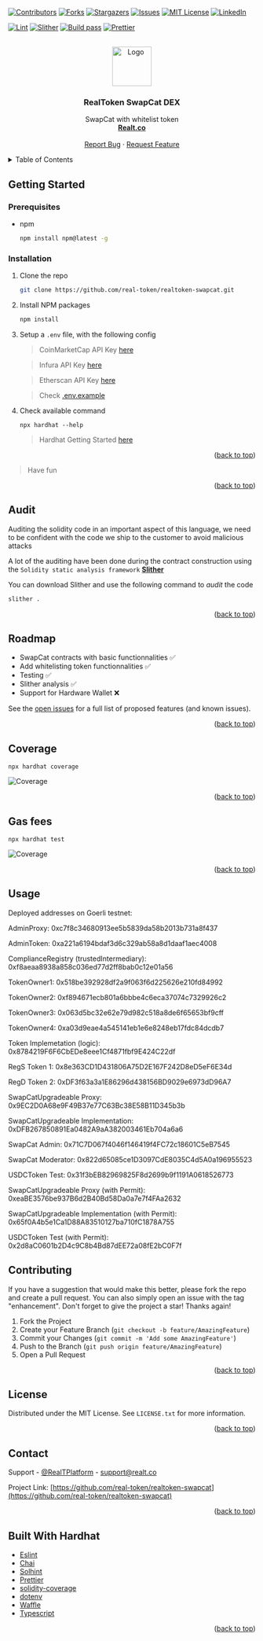 <div id="top"></div>

[![Contributors][contributors-shield]][contributors-url]
[![Forks][forks-shield]][forks-url]
[![Stargazers][stars-shield]][stars-url]
[![Issues][issues-shield]][issues-url]
[![MIT License][license-shield]][license-url]
[![LinkedIn][linkedin-shield]][linkedin-url]

[![Lint](https://github.com/real-token/realtoken-swapcat/actions/workflows/lint.yml/badge.svg)](https://github.com/real-token/realtoken-swapcat/actions/workflows/lint.yml)
[![Slither](https://github.com/real-token/realtoken-swapcat/actions/workflows/slither.yml/badge.svg)](https://github.com/real-token/realtoken-swapcat/actions/workflows/slither.yml)
[![Build pass](https://github.com/real-token/realtoken-swapcat/actions/workflows/node.js.yml/badge.svg?branch=master)](https://github.com/real-token/realtoken-swapcat/actions/workflows/node.js.yml)
[![Prettier](https://img.shields.io/badge/code_style-prettier-ff69b4.svg?style=flat-square)](https://github.com/prettier/prettier)

<!-- PROJECT LOGO -->
<br />
<div align="center" id="about-the-project">
  <a href="https://github.com/real-token/realtoken-swapcat">
    <img src="images/logo.svg" alt="Logo" width="80" height="80">
  </a>

<h3 align="center">RealToken SwapCat DEX</h3>

  <p align="center">
    SwapCat with whitelist token
    <br />
    <a href="https://realt.co/"><strong>Realt.co</strong></a>
    <br />
    <br />
    <a href="https://github.com/real-token/realtoken-swapcat/issues">Report Bug</a>
    ·
    <a href="https://github.com/real-token/realtoken-swapcat/issues">Request Feature</a>
  </p>
</div>

<!-- TABLE OF CONTENTS -->
<details>
  <summary>Table of Contents</summary>
  <ol>
    <li>
      <a href="#about-the-project">About The Project</a>
    </li>
    <li>
      <a href="#getting-started">Getting Started</a>
      <ul>
        <li><a href="#prerequisites">Prerequisites</a></li>
        <li><a href="#installation">Installation</a></li>
      </ul>
    </li>
    <li><a href="#usage">Usage</a></li>
    <li><a href="#roadmap">Roadmap</a></li>
    <li><a href="#contributing">Contributing</a></li>
    <li><a href="#license">License</a></li>
    <li><a href="#contact">Contact</a></li>
    <li><a href="#built-with-hardhat">Built With Hardhat</a></li>
  </ol>
</details>

<!-- GETTING STARTED -->

## Getting Started

### Prerequisites

- npm
  ```sh
  npm install npm@latest -g
  ```

### Installation

1. Clone the repo
   ```sh
   git clone https://github.com/real-token/realtoken-swapcat.git
   ```
2. Install NPM packages
   ```sh
   npm install
   ```
3. Setup a `.env` file, with the following config

   > CoinMarketCap API Key [here](https://coinmarketcap.com/api/pricing/)

   > Infura API Key [here](https://infura.io/pricing)

   > Etherscan API Key [here](https://etherscan.io/apis)

   > Check [.env.example](.env.example)

4. Check available command

   ```
   npx hardhat --help
   ```

   > Hardhat Getting Started [here](https://hardhat.org/getting-started#running-tasks)

<p align="right">(<a href="#top">back to top</a>)</p>

<!-- USAGE EXAMPLES -->

> Have fun

<p align="right">(<a href="#top">back to top</a>)</p>

<!-- AUDIT -->

## Audit

Auditing the solidity code in an important aspect of this language, we need to be confident with the code we ship to the customer to avoid malicious attacks

A lot of the auditing have been done during the contract construction using the `Solidity static analysis framework` [**Slither**](https://github.com/crytic/slither)

You can download Slither and use the following command to _audit_ the code

```sh
slither .
```

<p align="right">(<a href="#top">back to top</a>)</p>

<!-- ROADMAP -->

## Roadmap

- SwapCat contracts with basic functionnalities ✅
- Add whitelisting token functionnalities ✅
- Testing ✅
- Slither analysis ✅
- Support for Hardware Wallet ❌

See the [open issues](https://github.com/real-token/realtoken-swapcat/issues) for a full list of proposed features (and known issues).

<p align="right">(<a href="#top">back to top</a>)</p>

<!-- COVERAGE -->

## Coverage

```
npx hardhat coverage
```

<img src="images/coverage.png" alt="Coverage">

<p align="right">(<a href="#top">back to top</a>)</p>

<!-- GAS FEES -->

## Gas fees

```
npx hardhat test
```

<img src="images/gas.png" alt="Coverage">

<p align="right">(<a href="#top">back to top</a>)</p>

<!-- USAGE EXAMPLES -->

## Usage

Deployed addresses on Goerli testnet:

AdminProxy: 0xc7f8c34680913ee5b5839da58b2013b731a8f437

AdminToken: 0xa221a6194bdaf3d6c329ab58a8d1daaf1aec4008

ComplianceRegistry (trustedIntermediary): 0xf8aeaa8938a858c036ed77d2ff8bab0c12e01a56

TokenOwner1: 0x518be392928df2a9f063f6d225626e210fd84992

TokenOwner2: 0xf894671ecb801a6bbbe4c6eca37074c7329926c2

TokenOwner3: 0x063d5bc32e62e79d982c518a8de6f65653bf9cff

TokenOwner4: 0xa03d9eae4a545141eb1e6e8248eb17fdc84dcdb7

Token Implemetation (logic): 0x8784219F6F6CbEDe8eee1Cf4871fbf9E424C22df

RegS Token 1: 0x8e363CD1D431806A75D2E167F242D8eD5eF6E34d

RegD Token 2: 0xDF3f63a3a1E86296d438156BD9029e6973dD96A7

SwapCatUpgradeable Proxy: 0x9EC2D0A68e9F49B37e77C63Bc38E58B11D345b3b

SwapCatUpgradeable Implementation: 0xDFB267850891Ea0482A9aA382003461Eb704a6a6

SwapCat Admin: 0x71C7D067f4046f146419f4FC72c18601C5eB7545

SwapCat Moderator: 0x822d65085ce1D3097CdE8035C4d5A0a196955523

USDCToken Test: 0x31f3bEB82969825F8d2699b9f1191A0618526773

SwapCatUpgradeable Proxy (with Permit): 0xeaBE3576be937B6d2B40Bd58Da0a7e7f4FAa2632

SwapCatUpgradeable Implementation (with Permit): 0x65f0A4b5e1Ca1D88A83510127ba710fC1878A755

USDCToken Test (with Permit): 0x2d8aC0601b2D4c9C8b4Bd87dEE72a08fE2bC0F7f

<!-- CONTRIBUTING -->

## Contributing

If you have a suggestion that would make this better, please fork the repo and create a pull request. You can also simply open an issue with the tag "enhancement".
Don't forget to give the project a star! Thanks again!

1. Fork the Project
2. Create your Feature Branch (`git checkout -b feature/AmazingFeature`)
3. Commit your Changes (`git commit -m 'Add some AmazingFeature'`)
4. Push to the Branch (`git push origin feature/AmazingFeature`)
5. Open a Pull Request

<p align="right">(<a href="#top">back to top</a>)</p>

<!-- LICENSE -->

## License

Distributed under the MIT License. See `LICENSE.txt` for more information.

<p align="right">(<a href="#top">back to top</a>)</p>

<!-- CONTACT -->

## Contact

Support - [@RealTPlatform](https://twitter.com/RealTPlatform) - support@realt.co

Project Link: [https://github.com/real-token/realtoken-swapcat](https://github.com/real-token/realtoken-swapcat)

<p align="right">(<a href="#top">back to top</a>)</p>

<!-- BUILD WITH HARDHAT -->

## Built With Hardhat

- [Eslint](https://eslint.org/)
- [Chai](https://www.chaijs.com/guide/)
- [Solhint](https://github.com/protofire/solhint)
- [Prettier](https://github.com/prettier/prettier)
- [solidity-coverage](https://github.com/sc-forks/solidity-coverage)
- [dotenv](https://www.npmjs.com/package/dotenv)
- [Waffle](https://getwaffle.io/)
- [Typescript](https://www.typescriptlang.org/)

<p align="right">(<a href="#top">back to top</a>)</p>

<!-- MARKDOWN LINKS & IMAGES -->

[contributors-shield]: https://img.shields.io/github/contributors/real-token/realtoken-swapcat.svg?style=for-the-badge
[contributors-url]: https://github.com/real-token/realtoken-swapcat/graphs/contributors
[forks-shield]: https://img.shields.io/github/forks/real-token/realtoken-swapcat.svg?style=for-the-badge
[forks-url]: https://github.com/real-token/realtoken-swapcat/network/members
[stars-shield]: https://img.shields.io/github/stars/real-token/realtoken-swapcat.svg?style=for-the-badge
[stars-url]: https://github.com/real-token/realtoken-swapcat/stargazers
[issues-shield]: https://img.shields.io/github/issues/real-token/realtoken-swapcat.svg?style=for-the-badge
[issues-url]: https://github.com/real-token/realtoken-swapcat/issues
[license-shield]: https://img.shields.io/github/license/real-token/realtoken-swapcat.svg?style=for-the-badge
[license-url]: https://github.com/real-token/realtoken-swapcat/blob/master/LICENSE.txt
[linkedin-shield]: https://img.shields.io/badge/-LinkedIn-black.svg?style=for-the-badge&logo=linkedin&colorB=555
[linkedin-url]: https://www.linkedin.com/company/realtplatform/
[product-screenshot]: images/screenshot.png
[use-template]: images/delete_me.png
[use-url]: https://github.com/real-token/realtoken-swapcat/generate
